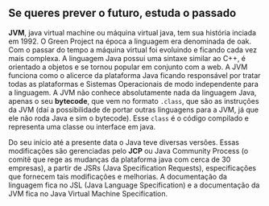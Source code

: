 ## Se queres prever o futuro, estuda o passado


**JVM**, java virtual machine ou máquina virtual java, tem sua história inciada em 1992. O Green Project na época a linguagem era denominada de oak. Com o passar do tempo a máquina virtual foi evoluindo e ficando cada vez mais complexa. A linguagem Java possui uma sintaxe similar ao C++, é orientado a objetos e se tornou popular em conjunto com a web. A JVM funciona como o alicerce da plataforma Java ficando responsável por tratar todas as plataformas e Sistemas Operacionais de modo independente para a linguagem. A JVM não conhece absolutamente nada da linguagem Java, apenas o seu **bytecode**, que vem no formato `.class`,  que são as instruções da JVM (daí a possibilidade de portar outras linguagens para a JVM, já que ele não roda Java e sim o bytecode). Esse `class` é o código compilado e representa uma classe ou interface em java. 


Do seu início até a presente data o Java teve diversas versões. Essas modificações são gerenciadas pelo **JCP** ou Java Community Process (o comitê que rege as mudanças da plataforma java com cerca de 30 empresas), a partir de JSRs (Java Specification Requests), especificações que fornecem tais modificações e melhorias. A documentação da linguagem fica no JSL (Java Language Specification) e a documentação da JVM fica no Java Virtual Machine Specification.